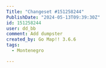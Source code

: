 ```yaml
---
Title: "Changeset #151258244"
PublishDate: "2024-05-13T09:39:30Z"
id: 151258244
user: dd_bb
comment: Add dumpster
created_by: Go Map!! 3.6.6
tags:
  - Montenegro

---
```


